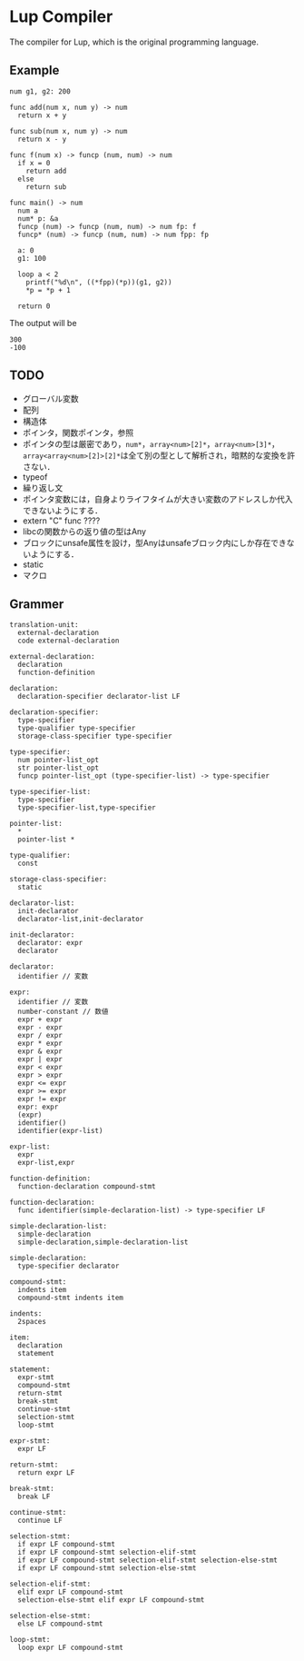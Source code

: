 # Lup Compiler
The compiler for Lup, which is the original programming language.

## Example
```
num g1, g2: 200

func add(num x, num y) -> num
  return x + y

func sub(num x, num y) -> num
  return x - y

func f(num x) -> funcp (num, num) -> num
  if x = 0
    return add
  else
    return sub

func main() -> num
  num a
  num* p: &a
  funcp (num) -> funcp (num, num) -> num fp: f
  funcp* (num) -> funcp (num, num) -> num fpp: fp

  a: 0
  g1: 100

  loop a < 2
    printf("%d\n", ((*fpp)(*p))(g1, g2))
    *p = *p + 1

  return 0
```

The output will be
```
300
-100
```

## TODO
- グローバル変数
- 配列
- 構造体
- ポインタ，関数ポインタ，参照
- ポインタの型は厳密であり，`num*`，`array<num>[2]*`，`array<num>[3]*`，`array<array<num>[2]>[2]*`は全て別の型として解析され，暗黙的な変換を許さない．
- typeof
- 繰り返し文
- ポインタ変数には，自身よりライフタイムが大きい変数のアドレスしか代入できないようにする．
- extern "C" func ????
- libcの関数からの返り値の型はAny
- ブロックにunsafe属性を設け，型Anyはunsafeブロック内にしか存在できないようにする．
- static
- マクロ

## Grammer
```
translation-unit:
  external-declaration
  code external-declaration

external-declaration:
  declaration
  function-definition

declaration:
  declaration-specifier declarator-list LF

declaration-specifier:
  type-specifier
  type-qualifier type-specifier
  storage-class-specifier type-specifier

type-specifier:
  num pointer-list_opt
  str pointer-list_opt
  funcp pointer-list_opt (type-specifier-list) -> type-specifier

type-specifier-list:
  type-specifier
  type-specifier-list,type-specifier

pointer-list:
  *
  pointer-list *

type-qualifier:
  const

storage-class-specifier:
  static

declarator-list:
  init-declarator
  declarator-list,init-declarator

init-declarator:
  declarator: expr
  declarator

declarator:
  identifier // 変数

expr:
  identifier // 変数
  number-constant // 数値
  expr + expr
  expr - expr
  expr / expr
  expr * expr
  expr & expr
  expr | expr
  expr < expr
  expr > expr
  expr <= expr
  expr >= expr
  expr != expr
  expr: expr
  (expr)
  identifier()
  identifier(expr-list)

expr-list:
  expr
  expr-list,expr

function-definition:
  function-declaration compound-stmt

function-declaration:
  func identifier(simple-declaration-list) -> type-specifier LF

simple-declaration-list:
  simple-declaration
  simple-declaration,simple-declaration-list

simple-declaration:
  type-specifier declarator

compound-stmt:
  indents item
  compound-stmt indents item

indents:
  2spaces

item:
  declaration
  statement

statement:
  expr-stmt
  compound-stmt
  return-stmt
  break-stmt
  continue-stmt
  selection-stmt
  loop-stmt

expr-stmt:
  expr LF

return-stmt:
  return expr LF

break-stmt:
  break LF

continue-stmt:
  continue LF

selection-stmt:
  if expr LF compound-stmt
  if expr LF compound-stmt selection-elif-stmt
  if expr LF compound-stmt selection-elif-stmt selection-else-stmt
  if expr LF compound-stmt selection-else-stmt

selection-elif-stmt:
  elif expr LF compound-stmt
  selection-else-stmt elif expr LF compound-stmt

selection-else-stmt:
  else LF compound-stmt

loop-stmt:
  loop expr LF compound-stmt
```